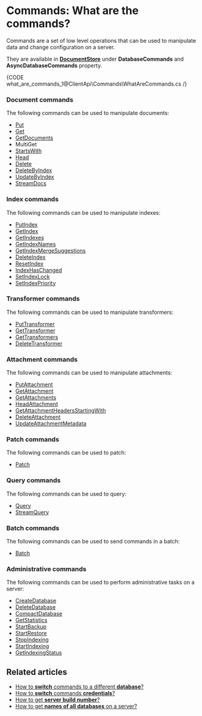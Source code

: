 # Commands: What are the commands?

Commands are a set of low level operations that can be used to manipulate data and change configuration on a server.

They are available in **[DocumentStore](../../client-api/what-is-a-document-store)** under **DatabaseCommands** and **AsyncDatabaseCommands** property.

{CODE what_are_commands_1@ClientApi\Commands\WhatAreCommands.cs /}

### Document commands

The following commands can be used to manipulate documents:   
- [Put](../../client-api/commands/documents/put)   
- [Get](../../client-api/commands/documents/get)   
- [GetDocuments](../../client-api/commands/documents/get)   
- MultiGet   
- [StartsWith](../../client-api/commands/documents/get)    
- [Head](../../client-api/commands/documents/how-to/get-document-metadata-only)   
- [Delete](../../client-api/commands/documents/delete)   
- [DeleteByIndex](../../client-api/commands/documents/how-to/delete-or-update-documents-using-index)   
- [UpdateByIndex](../../client-api/commands/documents/how-to/delete-or-update-documents-using-index)   
- [StreamDocs](../../client-api/commands/documents/stream)

### Index commands

The following commands can be used to manipulate indexes:   
- [PutIndex](../../client-api/commands/indexes/put)   
- [GetIndex](../../client-api/commands/indexes/get)   
- [GetIndexes](../../client-api/commands/indexes/get)   
- [GetIndexNames](../../client-api/commands/indexes/get)   
- [GetIndexMergeSuggestions](../../client-api/commands/indexes/how-to/get-index-merge-suggestions)   
- [DeleteIndex](../../client-api/commands/indexes/delete)   
- [ResetIndex](../../client-api/commands/indexes/how-to/reset-index)   
- [IndexHasChanged](../../client-api/commands/indexes/how-to/check-if-index-has-changed)   
- [SetIndexLock](../../client-api/commands/indexes/how-to/change-index-lock-mode)   
- [SetIndexPriority](../../client-api/commands/indexes/how-to/change-index-priority)   

### Transformer commands

The following commands can be used to manipulate transformers:   
- [PutTransformer](../../client-api/commands/transformers/put)   
- [GetTransformer](../../client-api/commands/transformers/get)   
- [GetTransformers](../../client-api/commands/transformers/get)   
- [DeleteTransformer](../../client-api/commands/transformers/delete)   

### Attachment commands

The following commands can be used to manipulate attachments:   
- [PutAttachment](../../client-api/commands/attachments/put)   
- [GetAttachment](../../client-api/commands/attachments/get)   
- [GetAttachments](../../client-api/commands/attachments/get)   
- [HeadAttachment](../../client-api/commands/attachments/how-to/get-attachment-metadata-only)  
- [GetAttachmentHeadersStartingWith](../../client-api/commands/attachments/how-to/get-attachment-metadata-only)  
- [DeleteAttachment](../../client-api/commands/attachments/delete)  
- [UpdateAttachmentMetadata](../../client-api/commands/attachments/how-to/update-attachment-metadata-only)   

### Patch commands

The following commands can be used to patch:   
- [Patch](../../client-api/commands/patches/how-to-work-with-patch-requests)   

### Query commands

The following commands can be used to query:   
- [Query](../../client-api/commands/querying/how-to-query-a-database)   
- [StreamQuery](../../client-api/commands/querying/how-to-stream-query-results)   

### Batch commands

The following commands can be used to send commands in a batch:   
- [Batch](../../client-api/commands/batches/how-to-send-multiple-commands-using-a-batch)   

### Administrative commands

The following commands can be used to perform administrative tasks on a server:   
- [CreateDatabase](../../client-api/commands/how-to/create-delete-database)   
- [DeleteDatabase](../../client-api/commands/how-to/create-delete-database)   
- [CompactDatabase](../../client-api/commands/how-to/compact-database)   
- [GetStatistics](../../client-api/commands/how-to/get-database-and-server-statistics)   
- [StartBackup](../../client-api/commands/how-to/start-backup-restore-operations)   
- [StartRestore](../../client-api/commands/how-to/start-backup-restore-operations)   
- [StopIndexing](../../client-api/commands/how-to/start-stop-indexing-and-get-indexing-status)   
- [StartIndexing](../../client-api/commands/how-to/start-stop-indexing-and-get-indexing-status)   
- [GetIndexingStatus](../../client-api/commands/how-to/start-stop-indexing-and-get-indexing-status)   

## Related articles

- [How to **switch** commands to a different **database**?](../../client-api/commands/how-to/switch-commands-to-a-different-database)   
- [How to **switch** commands **credentials**?](../../client-api/commands/how-to/switch-commands-to-a-different-database)   
- [How to get **server build number**?](../../client-api/commands/how-to/get-server-build-number)   
- [How to get **names of all databases** on a server?](../../client-api/commands/how-to/get-names-of-all-databases-on-a-server)   
